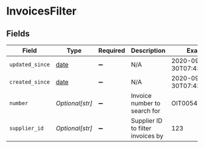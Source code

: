 # InvoicesFilter


## Fields

| Field                                                                | Type                                                                 | Required                                                             | Description                                                          | Example                                                              |
| -------------------------------------------------------------------- | -------------------------------------------------------------------- | -------------------------------------------------------------------- | -------------------------------------------------------------------- | -------------------------------------------------------------------- |
| `updated_since`                                                      | [date](https://docs.python.org/3/library/datetime.html#date-objects) | :heavy_minus_sign:                                                   | N/A                                                                  | 2020-09-30T07:43:32.000Z                                             |
| `created_since`                                                      | [date](https://docs.python.org/3/library/datetime.html#date-objects) | :heavy_minus_sign:                                                   | N/A                                                                  | 2020-09-30T07:43:32.000Z                                             |
| `number`                                                             | *Optional[str]*                                                      | :heavy_minus_sign:                                                   | Invoice number to search for                                         | OIT00546                                                             |
| `supplier_id`                                                        | *Optional[str]*                                                      | :heavy_minus_sign:                                                   | Supplier ID to filter invoices by                                    | 123                                                                  |